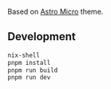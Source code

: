 Based on [Astro Micro](https://github.com/trevortylerlee/astro-micro) theme.

## Development

```bash
nix-shell
pnpm install
pnpm run build
pnpm run dev
```
